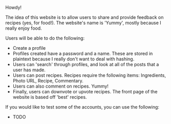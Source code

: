 Howdy!

The idea of this website is to allow users to share and provide feedback on recipes (yes, for food!). The website's name is 'Yummy', mostly because I really enjoy food. 

Users will be able to do the following:
- Create a profile
- Profiles created have a password and a name. These are stored in plaintext because I really don't want to deal with hashing.
- Users can 'search' through profiles, and look at all of the posts that a user has made.
- Users can post recipes. Recipes require the following items: Ingredients, Photo URL, Recipe, Commentary.
- Users can also comment on recipes. Yummy!
- Finally, users can downvote or upvote recipes. The front page of the website is based off 'best' recipes. 

If you would like to test some of the accounts, you can use the following:
- TODO